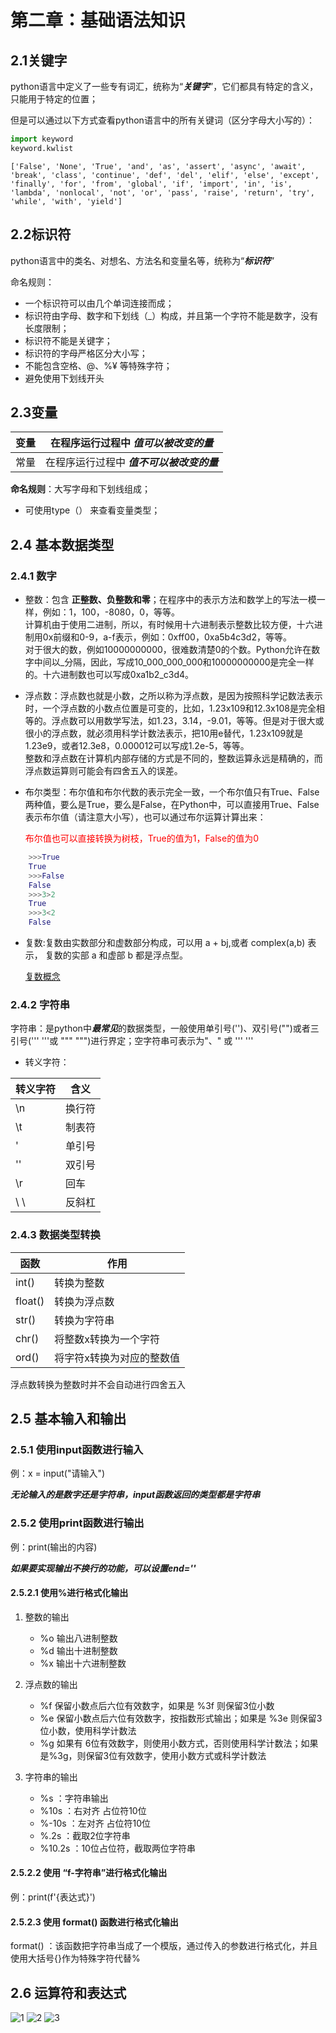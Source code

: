 # 第二章：基础语法知识

## 2.1关键字

python语言中定义了一些专有词汇，统称为“***关键字***”，它们都具有特定的含义，只能用于特定的位置；

但是可以通过以下方式查看python语言中的所有关键词（区分字母大小写的）：  

```python
import keyword
keyword.kwlist
```

``
['False', 'None', 'True', 'and', 'as', 'assert', 'async', 'await', 'break', 'class', 'continue', 'def', 'del', 'elif', 'else', 'except', 'finally', 'for', 'from', 'global', 'if', 'import', 'in', 'is', 'lambda', 'nonlocal', 'not', 'or', 'pass', 'raise', 'return', 'try', 'while', 'with', 'yield']
``

## 2.2标识符

python语言中的类名、对想名、方法名和变量名等，统称为“***标识符***”  

命名规则：  
- 一个标识符可以由几个单词连接而成；
- 标识符由字母、数字和下划线（_）构成，并且第一个字符不能是数字，没有长度限制；
- 标识符不能是关键字；
- 标识符的字母严格区分大小写；
- 不能包含空格、@、%¥ 等特殊字符；
- 避免使用下划线开头

## 2.3变量

| 变量         | 在程序运行过程中 ***值可以被改变的量***   |
| ----------- | ----------- |
| 常量         | 在程序运行过程中 ***值不可以被改变的量*** |

**命名规则**：大写字母和下划线组成；

- 可使用type（） 来查看变量类型；

## 2.4 基本数据类型

### 2.4.1 数字

- 整数：包含 **正整数、负整数和零**；在程序中的表示方法和数学上的写法一模一样，例如：1，100，-8080，0，等等。  
计算机由于使用二进制，所以，有时候用十六进制表示整数比较方便，十六进制用0x前缀和0-9，a-f表示，例如：0xff00，0xa5b4c3d2，等等。  
对于很大的数，例如10000000000，很难数清楚0的个数。Python允许在数字中间以_分隔，因此，写成10_000_000_000和10000000000是完全一样的。十六进制数也可以写成0xa1b2_c3d4。

- 浮点数：浮点数也就是小数，之所以称为浮点数，是因为按照科学记数法表示时，一个浮点数的小数点位置是可变的，比如，1.23x109和12.3x108是完全相等的。浮点数可以用数学写法，如1.23，3.14，-9.01，等等。但是对于很大或很小的浮点数，就必须用科学计数法表示，把10用e替代，1.23x109就是1.23e9，或者12.3e8，0.000012可以写成1.2e-5，等等。  
整数和浮点数在计算机内部存储的方式是不同的，整数运算永远是精确的，而浮点数运算则可能会有四舍五入的误差。

- 布尔类型：布尔值和布尔代数的表示完全一致，一个布尔值只有True、False两种值，要么是True，要么是False，在Python中，可以直接用True、False表示布尔值（请注意大小写），也可以通过布尔运算计算出来：  
  
  <font color="red">布尔值也可以直接转换为树枝，True的值为1，False的值为0</font> 

```python
    >>>True
    True
    >>>False
    False
    >>>3>2
    True
    >>>3<2
    False
```

- 复数:复数由实数部分和虚数部分构成，可以用 a + bj,或者 complex(a,b) 表示， 复数的实部 a 和虚部 b 都是浮点型。

    [复数概念](https://baike.baidu.com/item/%E5%A4%8D%E6%95%B0/254365?fr=aladdin)

### 2.4.2 字符串

字符串：是python中***最常见***的数据类型，一般使用单引号('')、双引号("")或者三引号(''' '''或 """ """)进行界定；空字符串可表示为"、" 或 ''' ''' 

- 转义字符：  

|  转义字符   |  含义  |
|  ----      | ----  |
| \n  | 换行符 |
| \t  | 制表符 |
| \'  | 单引号 |
| \''  | 双引号 |
| \r  |  回车  |
| \ \   | 反斜杠 |

### 2.4.3 数据类型转换

|  函数   |  作用  |
|  ----      | ----  |
| int()  | 转换为整数 |  
| float()  | 转换为浮点数 |  
| str()  | 转换为字符串 |  
| chr()  | 将整数x转换为一个字符 |  
| ord()  | 将字符x转换为对应的整数值 |  

浮点数转换为整数时并不会自动进行四舍五入

## 2.5 基本输入和输出

### 2.5.1 使用input函数进行输入

例：x = input("请输入")  

***无论输入的是数字还是字符串，input函数返回的类型都是字符串***

### 2.5.2 使用print函数进行输出  

例：print(输出的内容)

***如果要实现输出不换行的功能，可以设置end=''***

#### 2.5.2.1 使用%进行格式化输出  

 1. 整数的输出  
    - %o 输出八进制整数
    - %d 输出十进制整数
    - %x 输出十六进制整数

2. 浮点数的输出
    - %f 保留小数点后六位有效数字，如果是 %3f 则保留3位小数
    - %e 保留小数点后六位有效数字，按指数形式输出；如果是 %3e 则保留3位小数，使用科学计数法
    - %g 如果有 6位有效数字，则使用小数方式，否则使用科学计数法；如果是%3g，则保留3位有效数字，使用小数方式或科学计数法

3. 字符串的输出  
    - %s ：字符串输出
    - %10s ：右对齐 占位符10位
    - %-10s ：左对齐 占位符10位
    - %.2s ：截取2位字符串
    - %10.2s ：10位占位符，截取两位字符串

#### 2.5.2.2 使用 “f-字符串”进行格式化输出

例：print(f'{表达式}')

#### 2.5.2.3 使用 format() 函数进行格式化输出

format() ：该函数把字符串当成了一个模版，通过传入的参数进行格式化，并且使用大括号{}作为特殊字符代替%

## 2.6 运算符和表达式
![1](//image/1.jpeg)
![2](//image/2.jpeg)
![3](//image/3.jpeg)